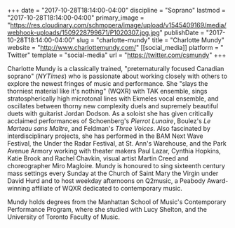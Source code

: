 +++
date = "2017-10-28T18:14:00-04:00"
discipline = "Soprano"
lastmod = "2017-10-28T18:14:00-04:00"
primary_image = "https://res.cloudinary.com/schmopera/image/upload/v1545409169/media/webhook-uploads/1509228799671/P1020307.jpg.jpg"
publishDate = "2017-10-28T18:14:00-04:00"
slug = "charlotte-mundy"
title = "Charlotte Mundy"
website = "http://www.charlottemundy.com/"
[[social_media]]
platform = " Twitter"
template = "social-media"
url = "https://twitter.com/csmundy"
+++

Charlotte Mundy is a classically trained, "preternaturally focused Canadian soprano" (*NYTimes*) who is passionate about working closely with others to explore the newest fringes of music and performance. She "slays the thorniest material like it's nothing" (WQXR) with TAK ensemble, sings stratospherically high microtonal lines with Ekmeles vocal ensemble, and oscillates between thorny new complexity duels and supremely beautiful duets with guitarist Jordan Dodson. As a soloist she has given critically acclaimed performances of Schoenberg's *Pierrot Lunaire*, Boulez's *Le Marteau sans Maître*, and Feldman's *Three Voices*. Also fascinated by interdisciplinary projects, she has performed in the BAM Next Wave Festival, the Under the Radar Festival, at St. Ann's Warehouse, and the Park Avenue Armory working with theater makers Paul Lazar, Cynthia Hopkins, Katie Brook and Rachel Chavkin, visual artist Martin Creed and choreographer Miro Magloire.  Mundy is honoured to sing sixteenth century mass settings every Sunday at the Church of Saint Mary the Virgin under David Hurd and to host weekday afternoons on Q2music, a Peabody Award-winning affiliate of WQXR dedicated to contemporary music.

Mundy holds degrees from the Manhattan School of Music's Contemporary Performance Program, where she studied with Lucy Shelton, and the University of Toronto Faculty of Music.
